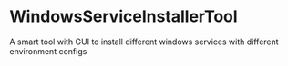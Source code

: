 # WindowsServiceInstallerTool
A smart tool with GUI to install different windows services with different environment configs
